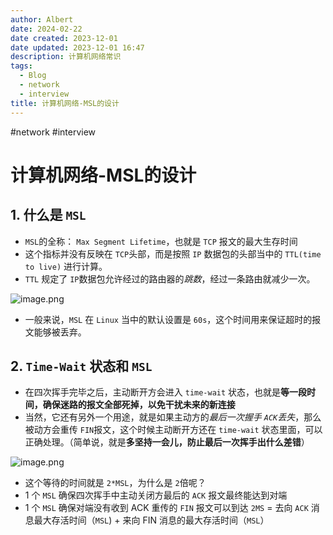 ```yaml
---
author: Albert
date: 2024-02-22
date created: 2023-12-01
date updated: 2023-12-01 16:47
description: 计算机网络常识
tags:
  - Blog
  - network
  - interview
title: 计算机网络-MSL的设计
---
```


#network #interview

# 计算机网络-MSL的设计

## 1. 什么是 `MSL`

- `MSL`的全称： `Max Segment Lifetime`，也就是 `TCP` 报文的最大生存时间
- 这个指标并没有反映在 `TCP`头部，而是按照 `IP` 数据包的头部当中的 `TTL(time to live)` 进行计算。
- `TTL` 规定了 `IP`数据包允许经过的路由器的*跳数*，经过一条路由就减少一次。

![image.png](https://img-20221128.oss-cn-shanghai.aliyuncs.com/img-2023-05/20231201162820.png)

- 一般来说，`MSL` 在 `Linux` 当中的默认设置是 `60s`，这个时间用来保证超时的报文能够被丢弃。

## 2. `Time-Wait` 状态和 `MSL`

- 在四次挥手完毕之后，主动断开方会进入 `time-wait` 状态，也就是**等一段时间，确保迷路的报文全部死掉，以免干扰未来的新连接**
- 当然，它还有另外一个用途，就是如果主动方的*最后一次握手 `ACK`丢失*，那么被动方会重传 `FIN`报文，这个时候主动断开方还在 `time-wait` 状态里面，可以正确处理。（简单说，就是**多坚持一会儿，防止最后一次挥手出什么差错**）

![image.png](https://img-20221128.oss-cn-shanghai.aliyuncs.com/img-2023-05/20231201164501.png)

- 这个等待的时间就是 `2*MSL`，为什么是 `2`倍呢？
- 1 个 `MSL` 确保四次挥手中主动关闭方最后的 `ACK` 报文最终能达到对端
- 1 个 `MSL` 确保对端没有收到 ACK 重传的 `FIN` 报文可以到达
  `2MS` = 去向 `ACK` 消息最大存活时间（`MSL`) + 来向 FIN 消息的最大存活时间（`MSL`）
